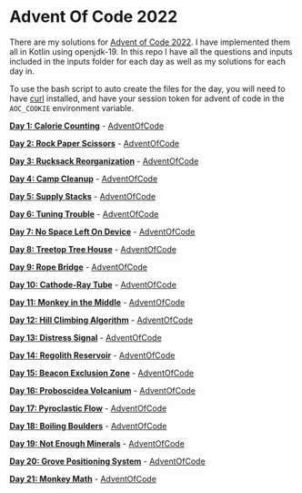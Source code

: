 # Advent Of Code 2022

There are my solutions for [Advent of Code 2022](https://adventofcode.com/2022/). I have implemented them all in Kotlin
using openjdk-19. In this repo I have all the questions and inputs included in the inputs folder for each day as well
as my solutions for each day in.

To use the bash script to auto create the files for the day, you will need to have [curl](https://curl.se/) installed, and have your session token for advent of code in the `AOC_COOKIE` environment variable.

[**Day 1: Calorie Counting**](main/day_01/) - [AdventOfCode](https://adventofcode.com/2022/day/1)

[**Day 2: Rock Paper Scissors**](main/day_02/) - [AdventOfCode](https://adventofcode.com/2022/day/2)

[**Day 3: Rucksack Reorganization**](main/day_03/) - [AdventOfCode](https://adventofcode.com/2022/day/3)

[**Day 4: Camp Cleanup**](main/day_04/) - [AdventOfCode](https://adventofcode.com/2022/day/4)

[**Day 5: Supply Stacks**](main/day_05/) - [AdventOfCode](https://adventofcode.com/2022/day/5)

[**Day 6: Tuning Trouble**](main/day_06/) - [AdventOfCode](https://adventofcode.com/2022/day/6)

[**Day 7: No Space Left On Device**](main/day_07/) - [AdventOfCode](https://adventofcode.com/2022/day/7)

[**Day 8: Treetop Tree House**](main/day_08/) - [AdventOfCode](https://adventofcode.com/2022/day/8)

[**Day 9: Rope Bridge**](main/day_09/) - [AdventOfCode](https://adventofcode.com/2022/day/9)

[**Day 10: Cathode-Ray Tube**](main/day_10/) - [AdventOfCode](https://adventofcode.com/2022/day/10)

[**Day 11: Monkey in the Middle**](main/day_11/) - [AdventOfCode](https://adventofcode.com/2022/day/11)

[**Day 12: Hill Climbing Algorithm**](main/day_12/) - [AdventOfCode](https://adventofcode.com/2022/day/12)

[**Day 13: Distress Signal**](main/day_13/) - [AdventOfCode](https://adventofcode.com/2022/day/13)

[**Day 14: Regolith Reservoir**](main/day_14/) - [AdventOfCode](https://adventofcode.com/2022/day/14)

[**Day 15: Beacon Exclusion Zone**](main/day_15/) - [AdventOfCode](https://adventofcode.com/2022/day/15)

[**Day 16: Proboscidea Volcanium**](main/day_16/) - [AdventOfCode](https://adventofcode.com/2022/day/16)

[**Day 17: Pyroclastic Flow**](main/day_17/) - [AdventOfCode](https://adventofcode.com/2022/day/17)

[**Day 18: Boiling Boulders**](main/day_18/) - [AdventOfCode](https://adventofcode.com/2022/day/18)

[**Day 19: Not Enough Minerals**](main/day_19/) - [AdventOfCode](https://adventofcode.com/2022/day/19)

[**Day 20: Grove Positioning System**](main/day_20/) - [AdventOfCode](https://adventofcode.com/2022/day/20)

[**Day 21: Monkey Math**](main/day_21/) - [AdventOfCode](https://adventofcode.com/2022/day/21)
